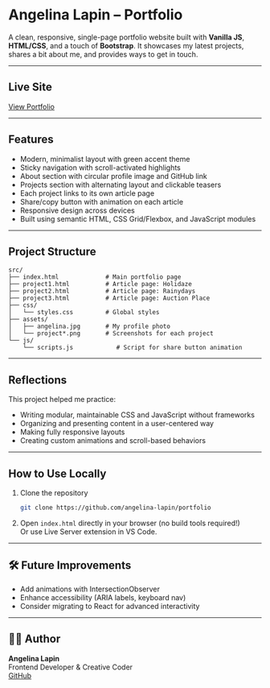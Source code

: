 # Angelina Lapin – Portfolio

A clean, responsive, single-page portfolio website built with **Vanilla JS**, **HTML/CSS**, and a touch of **Bootstrap**. It showcases my latest projects, shares a bit about me, and provides ways to get in touch.

---

## Live Site

[View Portfolio](https://angelinalapin.netlify.app)

---

## Features

- Modern, minimalist layout with green accent theme
- Sticky navigation with scroll-activated highlights
- About section with circular profile image and GitHub link
- Projects section with alternating layout and clickable teasers
- Each project links to its own article page
- Share/copy button with animation on each article
- Responsive design across devices
- Built using semantic HTML, CSS Grid/Flexbox, and JavaScript modules

---

## Project Structure

```
src/
├── index.html             # Main portfolio page
├── project1.html          # Article page: Holidaze
├── project2.html          # Article page: Rainydays
├── project3.html          # Article page: Auction Place
├── css/
│   └── styles.css         # Global styles
├── assets/
│   ├── angelina.jpg       # My profile photo
│   └── project*.png       # Screenshots for each project
└── js/
    └── scripts.js            # Script for share button animation
```

---

## Reflections

This project helped me practice:

- Writing modular, maintainable CSS and JavaScript without frameworks
- Organizing and presenting content in a user-centered way
- Making fully responsive layouts
- Creating custom animations and scroll-based behaviors

---

## How to Use Locally

1. Clone the repository

   ```bash
   git clone https://github.com/angelina-lapin/portfolio
   ```

2. Open `index.html` directly in your browser (no build tools required!)  
   Or use Live Server extension in VS Code.

---

## 🛠️ Future Improvements

- Add animations with IntersectionObserver
- Enhance accessibility (ARIA labels, keyboard nav)
- Consider migrating to React for advanced interactivity

---

## 👩‍💻 Author

**Angelina Lapin**  
Frontend Developer & Creative Coder  
[GitHub](https://github.com/angelina-lapin)
